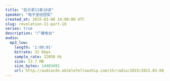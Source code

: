 ```yaml
---
title: "启示录11章18讲"
speaker: "电子圣经团契"
created_at: 2015-03-08 14:00:00 UTC
slug: revelation-11-part-18
series: true
description: "广播电台"
audio:
  mp3_low:
    length: '1:00:01'
    bitrate: 32 Kbps
    sample_rate: 22050 Hz
    size: 13.7 MB
    size_bytes: 14403491
    url: http://audiocdn.ebiblefellowship.com/zh/radio/2015/2015.03.08_EBF_-_Revelation_11_Part_18.mp3
---
```

